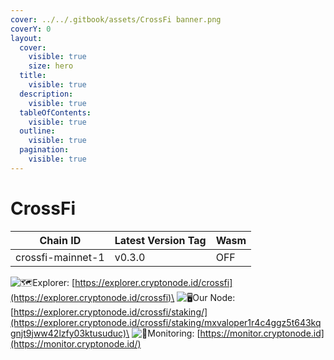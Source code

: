 ```yaml
---
cover: ../../.gitbook/assets/CrossFi banner.png
coverY: 0
layout:
  cover:
    visible: true
    size: hero
  title:
    visible: true
  description:
    visible: true
  tableOfContents:
    visible: true
  outline:
    visible: true
  pagination:
    visible: true
---
```


# CrossFi

| Chain ID          | Latest Version Tag | Wasm |
| ----------------- | ------------------ | ---- |
| crossfi-mainnet-1 | v0.3.0             | OFF  |

<img src="https://web.telegram.org/a/img-apple-64/1f5fa.png" alt="🗺️" data-size="line">Explorer: [https://explorer.cryptonode.id/crossfi](https://explorer.cryptonode.id/crossfi)\
<img src="https://web.telegram.org/a/img-apple-64/1f5a5.png" alt="🖥️" data-size="line">Our Node: [https://explorer.cryptonode.id/crossfi/staking/](https://explorer.cryptonode.id/crossfi/staking/mxvaloper1r4c4ggz5t643kqgnjt9jww42lzfy03ktusuduc)\
<img src="https://web.telegram.org/a/img-apple-64/1f6a8.png" alt="🚨" data-size="line">Monitoring: [https://monitor.cryptonode.id](https://monitor.cryptonode.id/)
